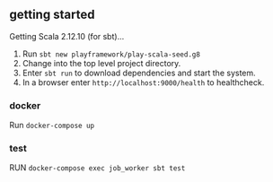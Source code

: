 ## getting started

Getting Scala 2.12.10 (for sbt)...

1. Run `sbt new playframework/play-scala-seed.g8`
2. Change into the top level project directory.
3. Enter `sbt run` to download dependencies and start the system.
4. In a browser enter `http://localhost:9000/health` to healthcheck.

### docker

Run `docker-compose up`

### test

RUN `docker-compose exec job_worker sbt test`
